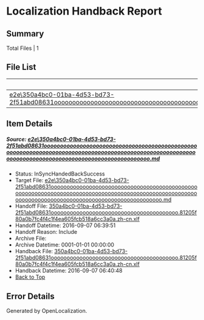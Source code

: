 # <a name='report-top'></a> Localization Handback Report

## Summary
 Total Files | 1

## File List
 Source File | Status | Details 
 ----------- | ------ | ------- 
 [e2e\350a4bc0-01ba-4d53-bd73-2f51abd08631ooooooooooooooooooooooooooooooooooooooooooooooooooooooooooooooooooooooooooooooooooooooooooooooooooooooooooooooooooooooooooooooooooooooooooooooooooooo.md](https://github.com/OpenLocalizationTestOrg/ol-test0/blob/7ce0f000f8c315ac0be942ae352983367f1c41ba/e2e/350a4bc0-01ba-4d53-bd73-2f51abd08631ooooooooooooooooooooooooooooooooooooooooooooooooooooooooooooooooooooooooooooooooooooooooooooooooooooooooooooooooooooooooooooooooooooooooooooooooooooo.md) | InSyncHandedBackSuccess | [Details](#745d049c2110a1d1e256d9f2d3d4e26965905ab11)

## Item Details
##### <a name='745d049c2110a1d1e256d9f2d3d4e26965905ab11'></a> Source: [e2e\350a4bc0-01ba-4d53-bd73-2f51abd08631ooooooooooooooooooooooooooooooooooooooooooooooooooooooooooooooooooooooooooooooooooooooooooooooooooooooooooooooooooooooooooooooooooooooooooooooooooooo.md](https://github.com/OpenLocalizationTestOrg/ol-test0/blob/7ce0f000f8c315ac0be942ae352983367f1c41ba/e2e/350a4bc0-01ba-4d53-bd73-2f51abd08631ooooooooooooooooooooooooooooooooooooooooooooooooooooooooooooooooooooooooooooooooooooooooooooooooooooooooooooooooooooooooooooooooooooooooooooooooooooo.md)
* Status: InSyncHandedBackSuccess
* Target File: [e2e\350a4bc0-01ba-4d53-bd73-2f51abd08631ooooooooooooooooooooooooooooooooooooooooooooooooooooooooooooooooooooooooooooooooooooooooooooooooooooooooooooooooooooooooooooooooooooooooooooooooooooo.md](https://github.com/OpenLocalizationTestOrg/ol-test0-zhcn/blob/173ff53adaa2424f6197511f4c1ae379e8788f90/e2e/350a4bc0-01ba-4d53-bd73-2f51abd08631ooooooooooooooooooooooooooooooooooooooooooooooooooooooooooooooooooooooooooooooooooooooooooooooooooooooooooooooooooooooooooooooooooooooooooooooooooooo.md)
* Handoff File: [350a4bc0-01ba-4d53-bd73-2f51abd08631oooooooooooooooooooooooooooooooooooooooo.81205f80a0b7fc4f4c1f4ea605fcb518a6cc3a0a.zh-cn.xlf](https://github.com/OpenLocalizationTestOrg/ol-test0-handoff/blob/a97cdc14be47438855b9744fabaf2eda685715de/ol-handoff/OpenLocalizationTestOrg/ol-test0-zhcn/ci/ht/350a4bc0-01ba-4d53-bd73-2f51abd08631oooooooooooooooooooooooooooooooooooooooo.81205f80a0b7fc4f4c1f4ea605fcb518a6cc3a0a.zh-cn.xlf)
* Handoff Datetime: 2016-09-07 06:39:51
* Handoff Reason: Include
* Archive File: 
* Archive Datetime: 0001-01-01 00:00:00
* Handback File: [350a4bc0-01ba-4d53-bd73-2f51abd08631oooooooooooooooooooooooooooooooooooooooo.81205f80a0b7fc4f4c1f4ea605fcb518a6cc3a0a.zh-cn.xlf](https://github.com/OpenLocalizationTestOrg/ol-test0-handback/blob/1df662be94313fef08a1f4046e6da83893f9c370/ol-handback/OpenLocalizationTestOrg/ol-test0-zhcn/ci/ht/350a4bc0-01ba-4d53-bd73-2f51abd08631oooooooooooooooooooooooooooooooooooooooo.81205f80a0b7fc4f4c1f4ea605fcb518a6cc3a0a.zh-cn.xlf)
* Handback Datetime: 2016-09-07 06:40:48
* [Back to Top](#report-top)


## Error Details

Generated by OpenLocalization.
